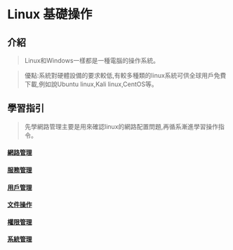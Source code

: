 # Linux 基礎操作
## 介紹
> Linux和Windows一樣都是一種電腦的操作系統。

> 優點:系統對硬體設備的要求較低,有較多種類的linux系統可供全球用戶免費下載,例如說Ubuntu linux,Kali linux,CentOS等。
## 學習指引
> 先學網路管理主要是用來確認linux的網路配置問題,再循系漸進學習操作指令。
#### [網路管理](https://github.com/shawnhuang125/Operation_System/blob/main/linux/linux_network.md)
#### [服務管理](https://github.com/shawnhuang125/Operation_System/blob/main/linux/linux_service.md)
#### [用戶管理](https://github.com/shawnhuang125/Operation_System/blob/main/linux/linux_user.md)
#### [文件操作](https://github.com/shawnhuang125/Operation_System/blob/main/linux/linux_document.md)
#### [權限管理](https://github.com/shawnhuang125/Operation_System/blob/main/linux/linux_accessibility.md)
#### [系統管理](https://github.com/shawnhuang125/Operation_System/blob/main/linux/linux_system.md)
